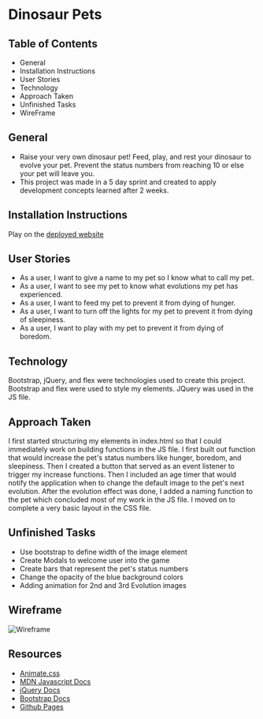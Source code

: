 # Dinosaur Pets


## Table of Contents

- General
- Installation Instructions
- User Stories
- Technology
- Approach Taken
- Unfinished Tasks
- WireFrame


## General

- Raise your very own dinosaur pet! Feed, play, and rest your dinosaur to evolve your pet. Prevent the status numbers from reaching 10 or else your pet will leave you. 
- This project was made in a 5 day sprint and created to apply development concepts learned after 2 weeks. 


## Installation Instructions

Play on the [deployed website](https://thinkaboutmovies.github.io/dinosaur-pets/) 


## User Stories

- As a user, I want to give a name to my pet so I know what to call my pet.
- As a user, I want to see my pet to know what evolutions my pet has experienced.
- As a user, I want to feed my pet to prevent it from dying of hunger.
- As a user, I want to turn off the lights for my pet to prevent it from dying of sleepiness.
- As a user, I want to play with my pet to prevent it from dying of boredom.


## Technology

Bootstrap, jQuery, and flex were technologies used to create this project. Bootstrap and flex were used to style my elements. JQuery was used in the JS file. 


## Approach Taken

I first started structuring my elements in index.html so that I could immediately work on building functions in the JS file. I first built out function that would increase the pet's status numbers like hunger, boredom, and sleepiness. Then I created a button that served as an event listener to trigger my increase functions. Then I included an age timer that would notify the application when to change the default image to the pet's next evolution.  After the evolution effect was done, I added a naming function to the pet which concluded most of my work in the JS file. I moved on to complete a very basic layout in the CSS file. 


## Unfinished Tasks

- Use bootstrap to define width of the image element
- Create Modals to welcome user into the game
- Create bars that represent the pet's status numbers
- Change the opacity of the blue background colors
- Adding animation for 2nd and 3rd Evolution images


## Wireframe

![Wireframe](https://user-images.githubusercontent.com/98079271/152946963-25dc2253-5719-4fbe-ad36-d73298a49bee.png)


## Resources

- [Animate.css](https://animate.style/)
- [MDN Javascript Docs](https://developer.mozilla.org/en-US/docs/Web/JavaScript)
- [jQuery Docs](http://api.jquery.com/)
- [Bootstrap Docs](https://getbootstrap.com/docs/5.1/getting-started/introduction/)
- [Github Pages](https://pages.github.com/)
